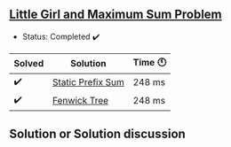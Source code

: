 ## [Little Girl and Maximum Sum Problem](https://codeforces.com/problemset/problem/276/C?locale=en)

- Status: Completed :heavy_check_mark:

Solved | Solution | Time :clock11: | 
--- | --- | --- | 
:heavy_check_mark:  | [Static Prefix Sum](https://codeforces.com/contest/276/submission/103311440) | 248 ms | 
:heavy_check_mark:  | [Fenwick Tree](https://codeforces.com/contest/276/submission/103312301) | 248 ms | 

## Solution or Solution discussion
